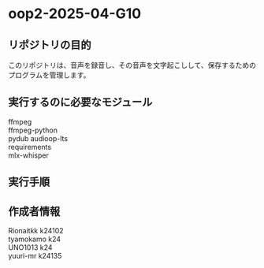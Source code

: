 # oop2-2025-04-G10

## リポジトリの目的
このリポジトリは、音声を録音し、その音声を文字起こしして、保存するためのプログラムを管理します。

## 実行するのに必要なモジュール
ffmpeg  
ffmpeg-python  
pydub audioop-lts  
requirements  
 mlx-whisper  

## 実行手順


## 作成者情報
Rionaitkk k24102  
tyamokamo k24  
UNO1013 k24  
yuuri-mr k24135
